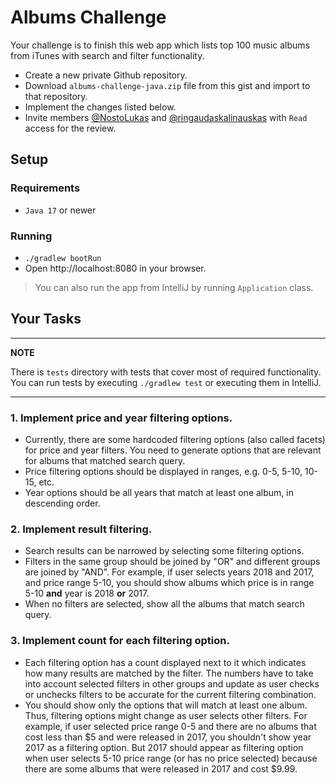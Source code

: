 # Albums Challenge

Your challenge is to finish this web app which lists top 100 music albums from iTunes with search and filter functionality.

* Create a new private Github repository.
* Download `albums-challenge-java.zip` file from this gist and import to that repository.
* Implement the changes listed below.
* Invite members [@NostoLukas](https://github.com/NostoLukas) and [@ringaudaskalinauskas](https://github.com/ringaudaskalinauskas) with `Read` access for the review.


## Setup

### Requirements

* `Java 17` or newer

### Running

* `./gradlew bootRun`
* Open http://localhost:8080 in your browser. 

> You can also run the app from IntelliJ by running `Application` class.


## Your Tasks

---

**NOTE**

There is `tests` directory with tests that cover most of required functionality. You can run tests by executing `./gradlew test` or executing them in IntelliJ.

---

### 1. Implement price and year filtering options.

- Currently, there are some hardcoded filtering options (also called facets) for price and year filters. You need to generate options that are relevant for albums that matched search query.
- Price filtering options should be displayed in ranges, e.g. 0-5, 5-10, 10-15, etc.
- Year options should be all years that match at least one album, in descending order.

### 2. Implement result filtering.

- Search results can be narrowed by selecting some filtering options.
- Filters in the same group should be joined by "OR" and different groups are joined by "AND". For example, if user selects years 2018 and 2017, and price range 5-10, you should show albums which price is in range 5-10 **and** year is 2018 **or** 2017.
- When no filters are selected, show all the albums that match search query.

### 3. Implement count for each filtering option.

- Each filtering option has a count displayed next to it which indicates how many results are matched by the filter. The numbers have to take into account selected filters in other groups and update as user checks or unchecks filters to be accurate for the current filtering combination.
- You should show only the options that will match at least one album. Thus, filtering options might change as user selects other filters. For example, if user selected price range 0-5 and there are no albums that cost less than $5 and were released in 2017, you shouldn't show year 2017 as a filtering option. But 2017 should appear as filtering option when user selects 5-10 price range (or has no price selected) because there are some albums that were released in 2017 and cost $9.99.